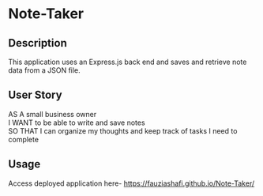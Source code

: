 # Note-Taker

## Description

 This application uses an Express.js back end and saves and retrieve note data from a JSON file.

## User Story

AS A small business owner <br>
I WANT to be able to write and save notes <br>
SO THAT I can organize my thoughts and keep track of tasks I need to complete






## Usage 


Access deployed application here- https://fauziashafi.github.io/Note-Taker/